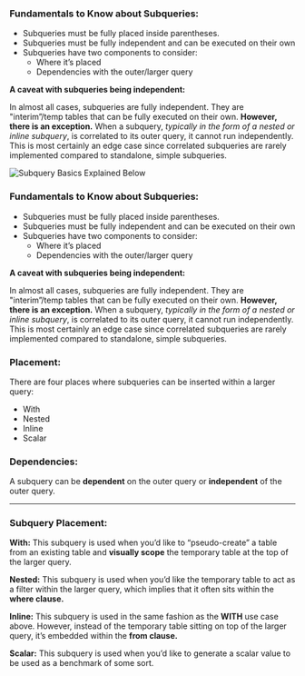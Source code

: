 ### Fundamentals to Know about Subqueries:

-   Subqueries must be fully placed inside parentheses.
-   Subqueries must be fully independent and can be executed on their own
-   Subqueries have two components to consider:
    -   Where it’s placed
    -   Dependencies with the outer/larger query

**A caveat with subqueries being independent:**

In almost all cases, subqueries are fully independent. They are "interim”/temp tables that can be fully executed on their own.  **However, there is an exception.**  When a subquery,  _typically in the form of a nested or inline subquery_, is correlated to its outer query, it cannot run independently. This is most certainly an edge case since correlated subqueries are rarely implemented compared to standalone, simple subqueries.

  

![Subquery Basics Explained Below](https://video.udacity-data.com/topher/2021/April/608b1e4a_screen-shot-2021-04-29-at-1.59.16-pm/screen-shot-2021-04-29-at-1.59.16-pm.png)



### Fundamentals to Know about Subqueries:

-   Subqueries must be fully placed inside parentheses.
-   Subqueries must be fully independent and can be executed on their own
-   Subqueries have two components to consider:
    -   Where it’s placed
    -   Dependencies with the outer/larger query

**A caveat with subqueries being independent:**

In almost all cases, subqueries are fully independent. They are "interim”/temp tables that can be fully executed on their own.  **However, there is an exception.**  When a subquery,  _typically in the form of a nested or inline subquery_, is correlated to its outer query, it cannot run independently. This is most certainly an edge case since correlated subqueries are rarely implemented compared to standalone, simple subqueries.

### Placement:

There are four places where subqueries can be inserted within a larger query:

-   With
-   Nested
-   Inline
-   Scalar

### Dependencies:

A subquery can be  **dependent**  on the outer query or  **independent**  of the outer query.


---------------

### Subquery Placement:

**With:**  This subquery is used when you’d like to “pseudo-create” a table from an existing table and  **visually scope**  the temporary table at the top of the larger query.

**Nested:**  This subquery is used when you’d like the temporary table to act as a filter within the larger query, which implies that it often sits within the  **where clause.**

**Inline:**  This subquery is used in the same fashion as the  **WITH**  use case above. However, instead of the temporary table sitting on top of the larger query, it’s embedded within the  **from clause.**

**Scalar:**  This subquery is used when you’d like to generate a scalar value to be used as a benchmark of some sort.
